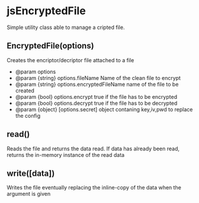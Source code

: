 # jsEncryptedFile
Simple utility class able to manage a cripted file.



## EncryptedFile(options) ##
Creates the encriptor/decriptor file attached to a file

   * @param options
   * @param {string} options.fileName Name of the clean file to encrypt
   * @param {string} options.encryptedFileName name of the file to be created
   * @param {bool} options.encrypt true if the file has to be encrypted
   * @param {bool} options.decrypt true if the file has to be decrypted
   * @param {object} [options.secret] object contaning key,iv,pwd to replace the config 


## read() ##
Reads the file and returns the data read. If data has already been read, returns the in-memory instance of the read data



## write([data]) ##
Writes the file eventually replacing the inline-copy of the data when the argument is given


